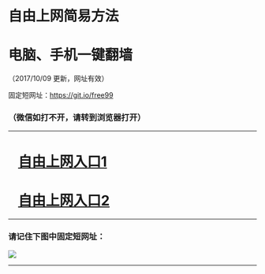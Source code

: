 ﻿# 自由上网简易方法

# 电脑、手机一键翻墙

（2017/10/09 更新，网址有效）

固定短网址：https://git.io/free99

### （微信如打不开，请转到浏览器打开）


***





# &nbsp;&nbsp; <a href="http://ft961922161.fwq-tz-1001.info/fwqtz01.html?t=100900130085 " target="_blank">自由上网入口1</a>
# &nbsp;&nbsp; <a href="http://ft3196430030.fwq-tz-1002.info/fwqtz02.html?t=10090011118 " target="_blank">自由上网入口2</a>
***

### 请记住下图中固定短网址：

<img src="https://s3-us-west-2.amazonaws.com/fwq-1001/yjfq-20170905okok.png" /> 


***

